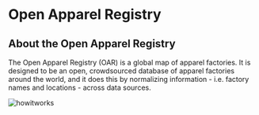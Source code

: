 <h1>Open Apparel Registry</h1>

<h2>About the Open Apparel Registry</h2>
The Open Apparel Registry (OAR) is a global map of apparel factories. 
It is designed to be an open, crowdsourced database of apparel factories around the world, and it does this by normalizing information - i.e. factory names and locations - across data sources.

![howitworks](https://user-images.githubusercontent.com/13699037/37334841-07d736e8-26d3-11e8-9677-a52a608088ae.jpg)
